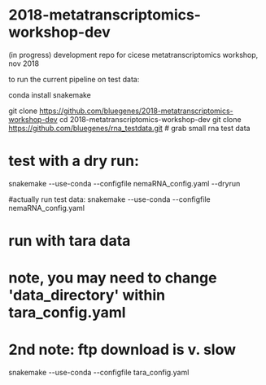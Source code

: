 # 2018-metatranscriptomics-workshop-dev
(in progress) development repo for cicese metatranscriptomics workshop, nov 2018

to run the current pipeline on test data:

conda install snakemake

git clone https://github.com/bluegenes/2018-metatranscriptomics-workshop-dev
cd 2018-metatranscriptomics-workshop-dev
git clone https://github.com/bluegenes/rna_testdata.git # grab small rna test data

# test with a dry run:
snakemake --use-conda --configfile nemaRNA_config.yaml --dryrun

#actually run test data:
snakemake --use-conda --configfile nemaRNA_config.yaml

# run with tara data
# note, you may need to change 'data_directory' within tara_config.yaml
# 2nd note: ftp download is v. slow 
snakemake --use-conda --configfile tara_config.yaml 




